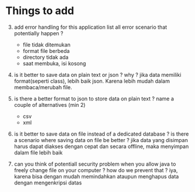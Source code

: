# Things to add

3. add error handling for this application
   list all error scenario that potentially happen ?

   - file tidak ditemukan
   - format file berbeda
   - directory tidak ada
   - saat membuka, isi kosong

4. is it better to save data on plain text or json ? why ?
   jika data memiliki format(seperti class), lebih baik json. Karena lebih mudah dalam membaca/merubah file.

5. is there a better format to json to store data on plain text ? name a couple of alternatives (min 2)

   - csv
   - xml

6. is it better to save data on file instead of a dedicated database ? is there a scenario where saving data on file be better ?
   jika data yang disimpan harus dapat diakses dengan cepat dan secara offline, maka menyimpan dalam file lebih baik

7. can you think of potentiall security problem when you allow java to freely change file on your computer ? how do we prevent that ?
   iya, karena bisa dengan mudah memindahkan ataupun menghapus data
   dengan mengenkripsi datas
